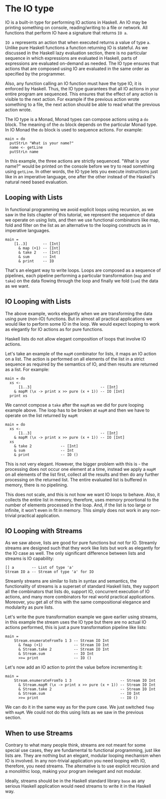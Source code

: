 <!--
(c) 2022, Composewell Technologies.
SPDX-License-Identifer: BSD-3-Clause
-->

# The IO type

IO is a built-in type for performing IO actions in Haskell. An IO may be
printing something on console, reading/writing to a file or network. All
functions that perform IO have a signature that returns `IO a`.

`IO a` represents an action that when executed returns a value of
type `a`.  Unlike pure Haskell functions a function returning IO is
stateful. As we discussed in the Haskell lazy evaluation section, there
is no particular sequence in which expressions are evaluated in Haskell,
parts of expressions are evaluated on-demand as needed. The IO type
ensures that actions that are composed using IO are evaluated in the
same order as specified by the programmer.

Also, any function calling an IO function must have the type IO, it is
enforced by Haskell. Thus,  the IO type guarantees that all IO actions in your
entire program are sequenced. This ensures that the effect of any action
is visible to the next action. For example if the previous action wrote
something to a file, the next action should be able to read what the previous
action wrote.

The IO type is a Monad, Monad types can compose actions using a `do`
block. The meaning of the `do` block depends on the particular Monad
type. In IO Monad the `do` block is used to sequence actions. For
example:

```
main = do
  putStrLn "What is your name?"
  name <- getLine
  putStrLn name
```

In this example, the three actions are strictly sequenced. "What is your name?"
would be printed on the console before we try to read something using
`getLine`. In other words, the IO type lets you execute instructions just like
in an imperative language, one after the other instead of the Haskell's natural
need based evaluation.

## Looping with Lists

In functional programming we avoid explicit loops using recursion, as we
saw in the lists chapter of this tutorial, we represent the sequence of
data we operate on using lists, and then we use functional combinators
like map, fold and filter on the list as an alternative to the looping
constructs as in imperative languages.

```
main =
    [1..3]       -- [Int]
      & map (+1) -- [Int]
      & take 2   -- [Int]
      & sum      -- Int
      & print    -- IO
```

That's an elegant way to write loops. Loops are composed as a sequence
of pipelines, each pipeline performing a particular transformation
(`map` and `take`) on the data flowing through the loop and finally we
fold (`sum`) the data as we want.

## IO Looping with Lists

The above example, works elegantly when we are transforming the data
using pure (non-IO) functions. But in almost all practical applications
we would like to perform some IO in the loop.  We would expect looping to
work as elegantly for IO actions as for pure functions.

Haskell lists do not allow elegant composition of loops that involve IO
actions.

Let's take an example of the `mapM` combinator for lists, it maps an IO
action on a list. The action is performed on all elements of the list in
a strict sequence as required by the semantics of IO, and then results
are returned as a list. For example:

```
main = do
  xs <-
      [1..3]                               -- [Int]
    & mapM (\x -> print x >> pure (x + 1)) -- IO [Int]
  print xs
```

We cannot compose a `take` after the `mapM` as we did for pure looping
example above. The loop has to be broken at `mapM` and then we have to
operate on the list returned by `mapM`:

```
main = do
  xs <-
      [1..3]                               -- [Int]
    & mapM (\x -> print x >> pure (x + 1)) -- IO [Int]
  xs
    & take 2             -- [Int]
    & sum                -- Int
    & print              -- IO ()
```

This is not very elegant. However, the bigger problem with this is -
the processing does not occur one element at a time, instead we apply
a `mapM` on all elements of the list first, collect all the results
and then do any further processing on the returned list. The entire
evaluated list is buffered in memory, there is no pipelining. 

This does not scale, and this is not how we want IO loops to
behave. Also, it collects the entire list in memory, therefore,
uses memory proortional to the number of elements processed in the
loop. And, if the list is too large or infinite, it won't even in fit
in memory. This simply does not work in any non-trivial practical
application.

## IO Looping with Streams

As we saw above, lists are good for pure functions but not for
IO. Streamly streams are designed such that they work like lists
but work as elegantly for the IO case as well. The only significant
difference between lists and streams is IO capability:

```
[] a        -- List of type 'a'
Stream IO a -- Stream of type 'a' for IO
```

Streamly streams are similar to lists in syntax and semantics, the
functionality of streams is a superset of standard Haskell lists, they
support all the combinators that lists do, support IO, concurrent
execution of IO actions, and many more combinators for real world
practical applications. Moreover, you get all of this with the same
compositional elegance and modularity as pure lists.

Let's write the pure transformation example we gave earlier using
streams, in this example the stream uses the IO type but there are no
actual IO actions performed, this is just a pure transformation pipeline
like lists:

```
main =
    Stream.enumerateFromTo 1 3 -- Stream IO Int
      & fmap (+1)              -- Stream IO Int
      & Stream.take 2          -- Stream IO Int
      & Stream.sum             -- IO Int
      >>= print                -- IO ()
```

Let's now add an IO action to print the value before incrementing it:

```
main =
    Stream.enumerateFromTo 1 3                      -- Stream IO Int
      & Stream.mapM (\x -> print x >> pure (x + 1)) -- Stream IO Int
      & Stream.take 2                               -- Stream IO Int
      & Stream.sum                                  -- IO Int
      >>= print                                     -- IO ()
```

We can do it in the same way as for the pure case. We just switched
`fmap` with `mapM`. We could not do this using lists as we saw in the
previous section.

## When to use Streams

Contrary to what many people think, streams are not meant for some
special use cases, they are fundamental to functional programming,
just like lists are. They are nothing but an elegant, modular looping
mechanism when IO is involved. In any non-trivial application you need
looping with IO, therefore, you need streams. The alternative is to use
explicit recursion and a monolithic loop, making your program inelegant
and not modular.

Ideally, streams should be in the Haskell standard library `base` as
any serious Haskell application would need streams to write it in the
Haskell way.
